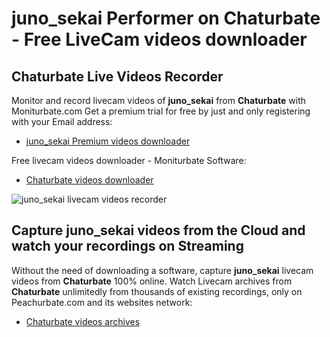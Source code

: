 # juno_sekai Performer on Chaturbate - Free LiveCam videos downloader

## Chaturbate Live Videos Recorder

Monitor and record livecam videos of **juno_sekai** from **Chaturbate** with Moniturbate.com
Get a premium trial for free by just and only registering with your Email address:
* [juno_sekai Premium videos downloader](https://moniturbate.com/request-demo-licence-key.html)

Free livecam videos downloader - Moniturbate Software:
* [Chaturbate videos downloader](https://moniturbate.com/moniturbate-download-software.html)

![juno_sekai livecam videos recorder](https://peachurnet.com/templates/moniturbate-software.png)


## Capture juno_sekai videos from the Cloud and watch your recordings on Streaming

Without the need of downloading a software, capture **juno_sekai** livecam videos from **Chaturbate** 100% online.
Watch Livecam archives from **Chaturbate** unlimitedly from thousands of existing recordings, only on Peachurbate.com and its websites network:
* [Chaturbate videos archives](https://peachurnet.com/)